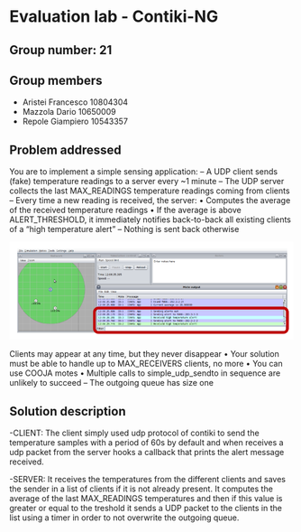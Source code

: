 # Evaluation lab - Contiki-NG

## Group number: 21

## Group members

- Aristei Francesco 10804304
- Mazzola Dario 10650009
- Repole Giampiero 10543357

## Problem addressed

You are to implement a simple sensing application:
– A UDP client sends (fake) temperature readings to a server every ~1 minute
– The UDP server collects the last MAX_READINGS temperature readings coming from clients
– Every time a new reading is received, the server:
• Computes the average of the received temperature readings
• If the average is above ALERT_THRESHOLD, it immediately notifies back-to-back all existing clients of a “high temperature alert”
– Nothing is sent back otherwise

![contiki](./contiki-pic.png "contiki")

Clients may appear at any time, but they never disappear
• Your solution must be able to handle up to MAX_RECEIVERS clients, no more
• You can use COOJA motes
• Multiple calls to simple_udp_sendto in sequence are unlikely to succeed
– The outgoing queue has size one


## Solution description
-CLIENT:
	The client simply used udp protocol of contiki to send the temperature samples with a period of 60s by default and when receives a udp packet from the server hooks a callback that prints the alert message received.

-SERVER:
	It receives the temperatures from the different clients and saves the sender in a list of clients if it is not already present.
	It computes the average of the last MAX_READINGS temperatures and then if this value is greater or equal to the treshold it sends a UDP packet to the clients in the list using a timer in order to not overwrite the outgoing queue.

